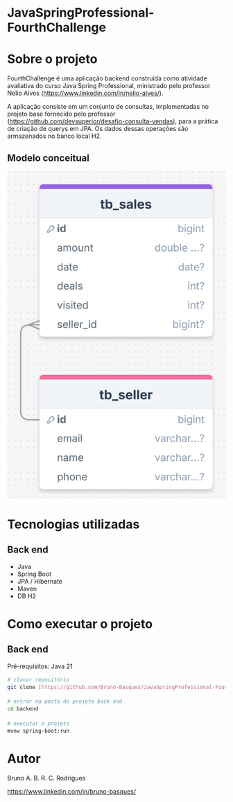 # JavaSpringProfessional-FourthChallenge

# Sobre o projeto

FourthChallenge é uma aplicação backend construída como atividade avaliativa do curso Java Spring Professional, ministrado pelo professor Nelio Alves (https://www.linkedin.com/in/nelio-alves/).

A aplicação consiste em um conjunto de consultas, implementadas no projeto base fornecido pelo professor (https://github.com/devsuperior/desafio-consulta-vendas), para a prática de criação de querys em JPA. Os dados dessas operações são armazenados no banco local H2.

## Modelo conceitual
![Modelo Conceitual](https://github.com/Bruno-Basques/assets/blob/main/DBSchemas/DBSchema4.png)

# Tecnologias utilizadas
## Back end
- Java
- Spring Boot
- JPA / Hibernate
- Maven
- DB H2

# Como executar o projeto

## Back end
Pré-requisitos: Java 21

```bash
# clonar repositório
git clone [https://github.com/Bruno-Basques/JavaSpringProfessional-FourthChallenge.git]

# entrar na pasta do projeto back end
cd backend

# executar o projeto
mvnw spring-boot:run
```

# Autor

Bruno A. B. R. C. Rodrigues

https://www.linkedin.com/in/bruno-basques/
